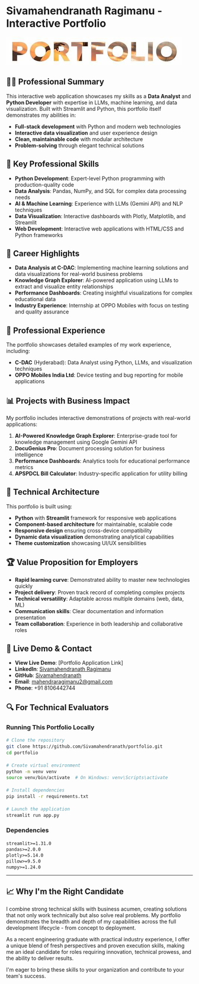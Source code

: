# Sivamahendranath Ragimanu - Interactive Portfolio

![Portfolio Banner](https://github.com/Sivamahendranath/My_portfolio/blob/main/images/logo.jpg)

## 👨‍💻 Professional Summary

This interactive web application showcases my skills as a **Data Analyst** and **Python Developer** with expertise in LLMs, machine learning, and data visualization. Built with Streamlit and Python, this portfolio itself demonstrates my abilities in:

- **Full-stack development** with Python and modern web technologies
- **Interactive data visualization** and user experience design
- **Clean, maintainable code** with modular architecture
- **Problem-solving** through elegant technical solutions

## 🚀 Key Professional Skills

- **Python Development**: Expert-level Python programming with production-quality code
- **Data Analysis**: Pandas, NumPy, and SQL for complex data processing needs
- **AI & Machine Learning**: Experience with LLMs (Gemini API) and NLP techniques
- **Data Visualization**: Interactive dashboards with Plotly, Matplotlib, and Streamlit
- **Web Development**: Interactive web applications with HTML/CSS and Python frameworks

## 🎯 Career Highlights

- **Data Analysis at C-DAC**: Implementing machine learning solutions and data visualizations for real-world business problems
- **Knowledge Graph Explorer**: AI-powered application using LLMs to extract and visualize entity relationships
- **Performance Dashboards**: Creating insightful visualizations for complex educational data
- **Industry Experience**: Internship at OPPO Mobiles with focus on testing and quality assurance

## 💼 Professional Experience

The portfolio showcases detailed examples of my work experience, including:

- **C-DAC** (Hyderabad): Data Analyst using Python, LLMs, and visualization techniques
- **OPPO Mobiles India Ltd**: Device testing and bug reporting for mobile applications

## 📊 Projects with Business Impact

My portfolio includes interactive demonstrations of projects with real-world applications:

1. **AI-Powered Knowledge Graph Explorer**: Enterprise-grade tool for knowledge management using Google Gemini API
2. **DocuGenius Pro**: Document processing solution for business intelligence
3. **Performance Dashboards**: Analytics tools for educational performance metrics
4. **APSPDCL Bill Calculator**: Industry-specific application for utility billing

## 🔧 Technical Architecture

This portfolio is built using:

- **Python** with **Streamlit** framework for responsive web applications
- **Component-based architecture** for maintainable, scalable code
- **Responsive design** ensuring cross-device compatibility
- **Dynamic data visualization** demonstrating analytical capabilities
- **Theme customization** showcasing UI/UX sensibilities

## 🏆 Value Proposition for Employers

- **Rapid learning curve**: Demonstrated ability to master new technologies quickly
- **Project delivery**: Proven track record of completing complex projects
- **Technical versatility**: Adaptable across multiple domains (web, data, ML)
- **Communication skills**: Clear documentation and information presentation
- **Team collaboration**: Experience in both leadership and collaborative roles

## 📱 Live Demo & Contact

- **View Live Demo**: [Portfolio Application Link]
- **LinkedIn**: [Sivamahendranath Ragimanu](https://www.linkedin.com/in/sivamahendranath-ragimanu-68a94823b/)
- **GitHub**: [Sivamahendranath](https://github.com/Sivamahendranath)
- **Email**: mahendraragimanu2@gmail.com
- **Phone**: +91 8106442744

## 🔍 For Technical Evaluators

### Running This Portfolio Locally

```bash
# Clone the repository
git clone https://github.com/Sivamahendranath/portfolio.git
cd portfolio

# Create virtual environment
python -m venv venv
source venv/bin/activate  # On Windows: venv\Scripts\activate

# Install dependencies
pip install -r requirements.txt

# Launch the application
streamlit run app.py
```

### Dependencies

```
streamlit>=1.31.0
pandas>=2.0.0
plotly>=5.14.0
pillow>=9.5.0
numpy>=1.24.0
```

---

## 📈 Why I'm the Right Candidate

I combine strong technical skills with business acumen, creating solutions that not only work technically but also solve real problems. My portfolio demonstrates the breadth and depth of my capabilities across the full development lifecycle - from concept to deployment.

As a recent engineering graduate with practical industry experience, I offer a unique blend of fresh perspectives and proven execution skills, making me an ideal candidate for roles requiring innovation, technical prowess, and the ability to deliver results.

I'm eager to bring these skills to your organization and contribute to your team's success.
